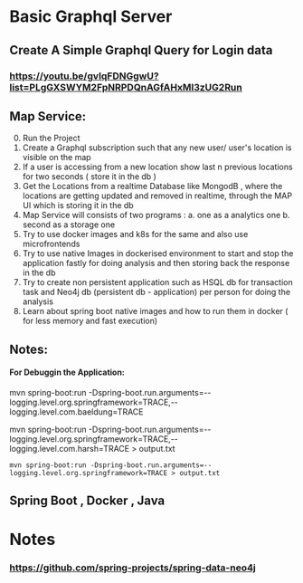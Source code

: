 # Basic Graphql Server

## Create A Simple Graphql Query for Login data

### https://youtu.be/gvIqFDNGgwU?list=PLgGXSWYM2FpNRPDQnAGfAHxMl3zUG2Run

## Map Service:

0. Run the Project
1. Create a Graphql subscription such that any new user/ user's location is visible on the map
2. If a user is accessing from a new location show last n previous locations for two seconds ( store it in the db )
3. Get the Locations from a realtime Database like MongodB , where the locations are getting updated and removed in realtime, through the MAP UI which is storing it in the db
4. Map Service will consists of two programs :
   a. one as a analytics one
   b. second as a storage one
5. Try to use docker images and k8s for the same and also use microfrontends
6. Try to use native Images in dockerised environment to start and stop the application fastly for doing analysis and then storing back the response in the db
7. Try to create non persistent application such as HSQL db for transaction task and Neo4j db (persistent db - application) per person for doing the analysis
8. Learn about spring boot native images and how to run them in docker ( for less memory and fast execution)
## Notes:

#### For Debuggin the Application:

mvn spring-boot:run
-Dspring-boot.run.arguments=--logging.level.org.springframework=TRACE,--logging.level.com.baeldung=TRACE

mvn spring-boot:run -Dspring-boot.run.arguments=--logging.level.org.springframework=TRACE,--logging.level.com.harsh=TRACE > output.txt

    mvn spring-boot:run -Dspring-boot.run.arguments=--logging.level.org.springframework=TRACE > output.txt

## Spring Boot , Docker , Java

# Notes

### https://github.com/spring-projects/spring-data-neo4j
